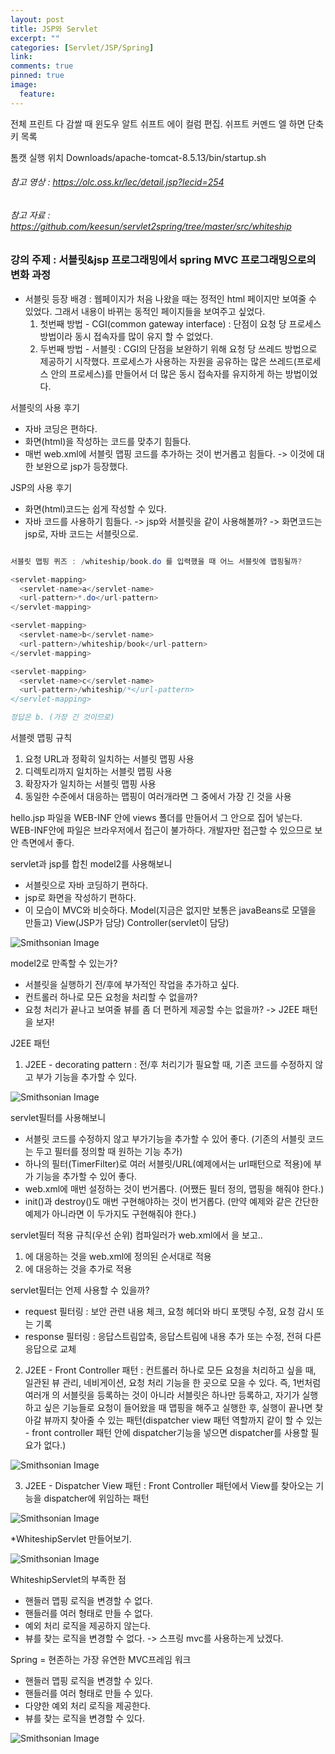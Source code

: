 ```yaml
---
layout: post
title: JSP와 Servlet
excerpt: ""
categories: [Servlet/JSP/Spring]
link:
comments: true
pinned: true
image:
  feature:
---
```


전체 프린트 다 감쌀 때 윈도우 알트 쉬프트 에이 컬럼 편집.
쉬프트 커멘드 엘 하면 단축키 목록

톰캣 실행 위치 Downloads/apache-tomcat-8.5.13/bin/startup.sh

###### 참고 영상 : https://olc.oss.kr/lec/detail.jsp?lecid=254
###### 참고 자료 : https://github.com/keesun/servlet2spring/tree/master/src/whiteship

<h3>강의 주제 : 서블릿&jsp 프로그래밍에서 spring MVC 프로그래밍으로의 변화 과정</h3>

* 서블릿 등장 배경 : 웹페이지가 처음 나왔을 때는 정적인 html 페이지만 보여줄 수 있었다. 그래서 내용이 바뀌는 동적인 페이지들을 보여주고 싶었다.
  1. 첫번째 방법 - CGI(common gateway interface) : 단점이 요청 당 프로세스 방법이라 동시 접속자를 많이 유지 할 수 없었다.
  2. 두번째 방법 - 서블릿 : CGI의 단점을 보완하기 위해 요청 당 쓰레드 방법으로 제공하기 시작했다. 프로세스가 사용하는 자원을 공유하는 많은 쓰레드(프로세스 안의 프로세스)를 만들어서 더 많은 동시 접속자를 유지하게 하는 방법이었다.

<!-- servlet2springmvc 라는 클래스 생성

whiteship 이라는 패키지 생성

HelloServlet 이라는 서블릿 생성

command + option + s = generate override 단축키

이름을 받아서 hello랑 같이 출력하는 코드

이 서블릿을 쓰려면 web.xml에 등록을 해줘야 한다.


그러나 실제로 이렇게 화면을 구성하는 경우는 없다. html태그를 넣어줘야 한다.
이렇게 나오기는 하지만 서블릿으로 html 코딩을 하는 것이 굉장히 불편하다. -->

서블릿의 사용 후기
* 자바 코딩은 편하다.
* 화면(html)을 작성하는 코드를 맞추기 힘들다.
* 매번 web.xml에 서블릿 맵핑 코드를 추가하는 것이 번거롭고 힘들다.
  -> 이것에 대한 보완으로 jsp가 등장했다.

JSP의 사용 후기
* 화면(html)코드는 쉽게 작성할 수 있다.
* 자바 코드를 사용하기 힘들다.
  -> jsp와 서블릿을 같이 사용해볼까?
  -> 화면코드는 jsp로, 자바 코드는 서블릿으로.

~~~java

서블릿 맵핑 퀴즈 : /whiteship/book.do 를 입력했을 때 어느 서블릿에 맵핑될까?

<servlet-mapping>
  <servlet-name>a</servlet-name>
  <url-pattern>*.do</url-pattern>
</servlet-mapping>

<servlet-mapping>
  <servlet-name>b</servlet-name>
  <url-pattern>/whiteship/book</url-pattern>
</servlet-mapping>

<servlet-mapping>
  <servlet-name>c</servlet-name>
  <url-pattern>/whiteship/*</url-pattern>
</servlet-mapping>

정답은 b. (가장 긴 것이므로)

~~~

서블렛 맵핑 규칙
1. 요청 URL과 정확히 일치하는 서블릿 맵핑 사용
2. 디렉토리까지 일치하는 서블릿 맵핑 사용
3. 확장자가 일치하는 서블릿 맵핑 사용
4. 동일한 수준에서 대응하는 맵핑이 여러개라면 그 중에서 가장 긴 것을 사용

hello.jsp 파일을  WEB-INF 안에 views 폴더를 만들어서 그 안으로 집어 넣는다. WEB-INF안에 파일은 브라우저에서 접근이 불가하다. 개발자만 접근할 수 있으므로 보안 측면에서 좋다.

servlet과 jsp를 합친 model2를 사용해보니
* 서블릿으로 자바 코딩하기 편하다.
* jsp로 화면을 작성하기 편하다.
* 이 모습이 MVC와 비슷하다.
  Model(지금은 없지만 보통은 javaBeans로 모델을 만들고)
  View(JSP가 담당)
  Controller(servlet이 담당)

![Smithsonian Image](/img/2017-09-15-01.png)<br />

model2로 만족할 수 있는가?

* 서블릿을 실행하기 전/후에 부가적인 작업을 추가하고 싶다.
* 컨트롤러 하나로 모든 요청을 처리할 수 없을까?
* 요청 처리가 끝나고 보여줄 뷰를 좀 더 편하게 제공할 수는 없을까?
  -> J2EE 패턴을 보자!

J2EE 패턴

1. J2EE - decorating pattern : 전/후 처리기가 필요할 때, 기존 코드를 수정하지 않고 부가 기능을 추가할 수 있다.

![Smithsonian Image](/img/2017-09-15-02.png)<br />


servlet필터를 사용해보니
* 서블릿 코드를 수정하지 않고 부가기능을 추가할 수 있어 좋다. (기존의 서블릿 코드는 두고 필터를 정의할 때 원하는 기능 추가)
* 하나의 필터(TimerFilter)로 여러 서블릿/URL(예제에서는 url패턴으로 적용)에 부가 기능을 추가할 수 있어 좋다.
* web.xml에 매번 설정하는 것이 번거롭다. (어쨌든 필터 정의, 맵핑을 해줘야 한다.)
* init()과 destroy()도 매번 구현해야하는 것이 번거롭다. (만약 예제와 같은 간단한 예제가 아니라면 이 두가지도 구현해줘야 한다.)

servlet필터 적용 규칙(우선 순위)
컴파일러가 web.xml에서 <file-mapping>을 보고..
1. <url-pattern>에 대응하는 것을 web.xml에 정의된 순서대로 적용
2. <servlet-name>에 대응하는 것을 추가로 적용

servlet필터는 언제 사용할 수 있을까?
* request 필터링 : 보안 관련 내용 체크, 요청 헤더와 바디 포맷팅 수정, 요청 감시 또는 기록
* response 필터링 : 응답스트림압축, 응답스트림에 내용 추가 또는 수정, 전혀 다른 응답으로 교체

2. J2EE - Front Controller 패턴 : 컨트롤러 하나로 모든 요청을 처리하고 싶을 때, 일관된 뷰 관리, 네비게이션, 요청 처리 기능을 한 곳으로 모을 수 있다. 즉, 1번처럼 여러개 의 서블릿을 등록하는 것이 아니라 서블릿은 하나만 등록하고, 자기가 실행하고 싶은 기능들로 요청이 들어왔을 때 맵핑을 해주고 실행한 후, 실행이 끝나면 찾아갈 뷰까지 찾아줄 수 있는 패턴(dispatcher view 패턴 역할까지 같이 할 수 있는 - front controller 패턴 안에 dispatcher기능을 넣으면 dispatcher를 사용할 필요가 없다.)

![Smithsonian Image](/img/2017-09-15-03.png)<br />


3. J2EE - Dispatcher View 패턴 : Front Controller 패턴에서 View를 찾아오는 기능을 dispatcher에 위임하는 패턴

![Smithsonian Image](/img/2017-09-15-04.png)<br />


*WhiteshipServlet 만들어보기.

![Smithsonian Image](/img/2017-09-15-05.png)<br />

WhiteshipServlet의 부족한 점
* 핸들러 맵핑 로직을 변경할 수 없다.
* 핸들러를 여러 형태로 만들 수 없다.
* 예외 처리 로직을 제공하지 않는다.
* 뷰를 찾는 로직을 변경할 수 없다.
  -> 스프링 mvc를 사용하는게 났겠다.

Spring = 현존하는 가장 유연한 MVC프레임 워크
* 핸들러 맵핑 로직을 변경할 수 있다.
* 핸들러를 여러 형태로 만들 수 있다.
* 다양한 예외 처리 로직을 제공한다.
* 뷰를 찾는 로직을 변경할 수 있다.

![Smithsonian Image](/img/2017-09-15-06.png)<br />
